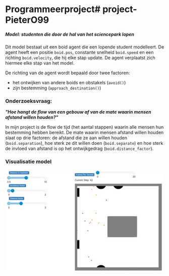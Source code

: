 # Programmeerproject# project-PieterO99

##### Model: studenten die door de hal van het sciencepark lopen

Dit model bestaat uit een boid agent die een lopende student modelleert. De agent heeft een positie `boid.pos`, constante snelheid `boid.speed` en een richting `boid.velocity`, die hij elke stap update. De agent verplaatst zich hiermee elke stap van het model.

De richting van de agent wordt bepaald door twee factoren: 
- het ontwijken van andere boids en obstakels (`avoid()`)
- zijn bestemming (`approach_destination()`)

### Onderzoeksvraag: 
***"Hoe hangt de flow van een gebouw af van de mate waarin mensen afstand willen houden?"***

In mijn project is de flow de tijd (het aantal stappen) waarin alle mensen hun bestemming hebben bereikt.
De mate waarin mensen afstand willen houden slaat op drie factoren: de afstand die ze aan willen houden (`boid.separation`), hoe sterk ze dit willen doen (`boid.separate`) en hoe sterk de invloed van afstand is op het ontwijkgedrag (`boid.distance_factor`).

### Visualisatie model

![studentenstroom in de hal](doc/SkriensjotABM.png)

